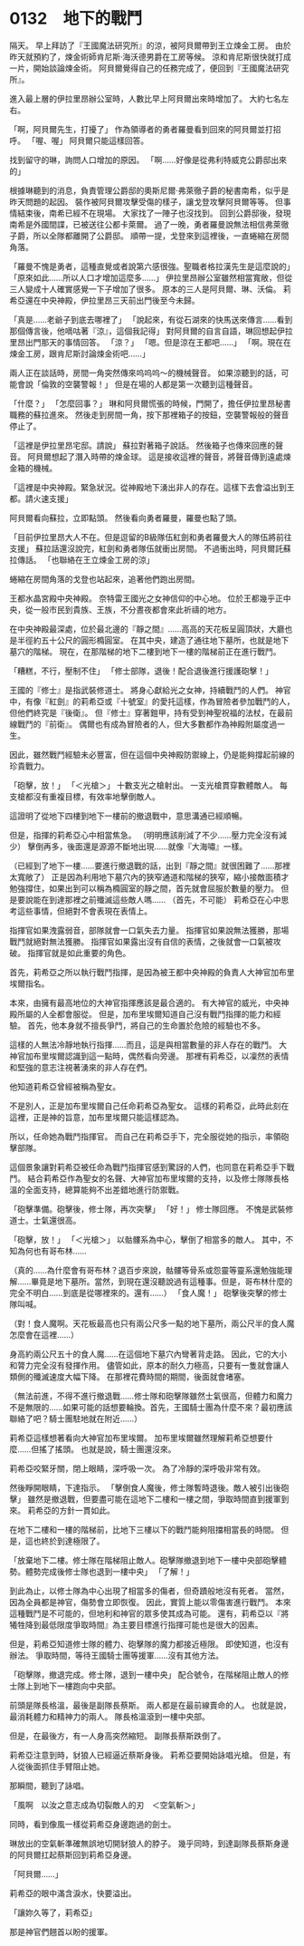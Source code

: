 # 0132　地下的戰鬥

隔天。
早上拜訪了『王國魔法研究所』的涼，被阿貝爾帶到王立煉金工房。
由於昨天就預約了，煉金術師肯尼斯·海沃德男爵在工房等候。
涼和肯尼斯很快就打成一片，開始談論煉金術。
阿貝爾覺得自己的任務完成了，便回到『王國魔法研究所』。

進入最上層的伊拉里昂辦公室時，人數比早上阿貝爾出來時增加了。
大約七名左右。

「啊，阿貝爾先生，打擾了」
作為領導者的勇者羅曼看到回來的阿貝爾並打招呼。
「喔、喔」
阿貝爾只能這樣回答。

找到留守的琳，詢問人口增加的原因。
「啊……好像是從弗利特威克公爵邸出來的」

根據琳聽到的消息，負責管理公爵邸的奧斯尼爾·弗萊徹子爵的秘書南希，似乎是昨天問題的起因。
裝作被阿貝爾攻擊受傷的樣子，讓戈登攻擊阿貝爾等等。
但事情結束後，南希已經不在現場。
大家找了一陣子也沒找到。
回到公爵邸後，發現南希是外國間諜，已被送往公都卡萊爾。
過了一晚，勇者羅曼說無法相信弗萊徹子爵，所以全隊都離開了公爵邸。
順帶一提，戈登來到這裡後，一直蜷縮在房間角落。

「羅曼不愧是勇者，這種直覺或者說第六感很強。聖職者格拉漢先生是這麼說的」
「原來如此……所以人口才增加這麼多……」
伊拉里昂辦公室雖然相當寬敞，但從三人變成十人確實感覺一下子增加了很多。
原本的三人是阿貝爾、琳、沃倫。
莉希亞還在中央神殿，伊拉里昂三天前出門後至今未歸。

「真是……老爺子到底去哪裡了」
「說起來，有從石湖來的快馬送來傳言……看到那個傳言後，他嘀咕著『涼』，這個我記得」
對阿貝爾的自言自語，琳回想起伊拉里昂出門那天的事情回答。
「涼？」
「嗯。但是涼在王都吧……」
「啊。現在在煉金工房，跟肯尼斯討論煉金術吧……」

兩人正在談話時，房間一角突然傳來呜呜呜～的機械聲音。
如果涼聽到的話，可能會說「倫敦的空襲警報！」
但是在場的人都是第一次聽到這種聲音。

「什麼？」
「怎麼回事？」
琳和阿貝爾慌張的時候，門開了，擔任伊拉里昂秘書職務的蘇拉進來。
然後走到房間一角，按下那裡箱子的按鈕，空襲警報般的聲音停止了。

「這裡是伊拉里昂宅邸。請說」
蘇拉對著箱子說話。
然後箱子也傳來回應的聲音。
阿貝爾想起了潛入時帶的煉金球。
這是接收這裡的聲音，將聲音傳到遠處煉金箱的機械。

「這裡是中央神殿。緊急狀況。從神殿地下湧出非人的存在。這樣下去會溢出到王都。請火速支援」

阿貝爾看向蘇拉，立即點頭。
然後看向勇者羅曼，羅曼也點了頭。

「目前伊拉里昂大人不在。但是逗留的B級隊伍紅劍和勇者羅曼大人的隊伍將前往支援」
蘇拉話還沒說完，紅劍和勇者隊伍就衝出房間。
不過衝出時，阿貝爾託蘇拉傳話。
「也聯絡在王立煉金工房的涼」

蜷縮在房間角落的戈登也站起來，追著他們跑出房間。

王都水晶宮殿中央神殿。
奈特雷王國光之女神信仰的中心地。
位於王都幾乎正中央，從一般市民到貴族、王族，不分晝夜都會來此祈禱的地方。

在中央神殿最深處，位於最北邊的『靜之間』……高高的天花板呈圓頂狀，大廳也是半徑約五十公尺的圓形橢圓室。
在其中央，建造了通往地下墓所，也就是地下墓穴的階梯。
現在，在那階梯的地下二樓到地下一樓的階梯前正在進行戰鬥。

「糟糕，不行，壓制不住」
「修士部隊，退後！配合退後進行援護砲擊！」

王國的『修士』是指武裝修道士。
將身心獻給光之女神，持續戰鬥的人們。
神官中，有像『紅劍』的莉希亞或『十號室』的愛托這樣，作為冒險者參加戰鬥的人，但他們終究是『後衛』。
但『修士』穿著鎧甲，持有受到神聖祝福的法杖，在最前線戰鬥的『前衛』。
偶爾也有成為冒險者的人，但大多數都作為神殿附屬度過一生。

因此，雖然戰鬥經驗未必豐富，但在這個中央神殿防禦線上，仍是能夠撐起前線的珍貴戰力。

「砲擊，放！」
「＜光槍＞」
十數支光之槍射出。
一支光槍貫穿數體敵人。
每支槍都沒有重複目標，有效率地擊倒敵人。

這證明了從地下四樓到地下一樓前的撤退戰中，意思溝通已經順暢。

但是，指揮的莉希亞心中相當焦急。
（明明應該削減了不少……壓力完全沒有減少）
擊倒再多，後面還是源源不斷地出現……就像『大海嘯』一樣。

（已經到了地下一樓……要進行撤退戰的話，出到『靜之間』就很困難了……那裡太寬敞了）
正是因為利用地下墓穴內的狹窄通道和階梯的狹窄，縮小接敵面積才勉強撐住，如果出到可以稱為橢圓室的靜之間，首先就會屈服於數量的壓力。
但是要說能在到達那裡之前殲滅這些敵人嗎……
（首先，不可能）
莉希亞在心中思考這些事情，但絕對不會表現在表情上。

指揮官如果洩露弱音，部隊就會一口氣失去力量。
指揮官如果說無法獲勝，那場戰鬥就絕對無法獲勝。
指揮官如果露出沒有自信的表情，之後就會一口氣被攻破。
指揮官就是如此重要的角色。

首先，莉希亞之所以執行戰鬥指揮，是因為被王都中央神殿的負責人大神官加布里埃爾指名。

本來，由擁有最高地位的大神官指揮應該是最合適的。
有大神官的威光，中央神殿所屬的人全都會服從。
但是，加布里埃爾知道自己沒有戰鬥指揮的能力和經驗。
首先，他本身就不擅長爭鬥，將自己的生命置於危險的經驗也不多。

這樣的人無法冷靜地執行指揮……而且，這是與相當數量的非人存在的戰鬥。
大神官加布里埃爾認識到這一點時，偶然看向旁邊。
那裡有莉希亞，以凜然的表情和堅強的意志注視著湧來的非人存在們。

他知道莉希亞曾經被稱為聖女。

不是別人，正是加布里埃爾自己任命莉希亞為聖女。
這樣的莉希亞，此時此刻在這裡，正是神的旨意，加布里埃爾只能這樣認為。

所以，任命她為戰鬥指揮官。
而自己在莉希亞手下，完全服從她的指示，率領砲擊部隊。

這個景象讓對莉希亞被任命為戰鬥指揮官感到驚訝的人們，也同意在莉希亞手下戰鬥。
結合莉希亞作為聖女的名聲、大神官加布里埃爾的支持，以及修士隊隊長格溫的全面支持，總算能夠不出差錯地進行防禦戰。

「砲擊準備。砲擊後，修士隊，再次突擊」
「好！」
修士隊回應。
不愧是武裝修道士。士氣還很高。

「砲擊，放！」
「＜光槍＞」
以骷髏系為中心，擊倒了相當多的敵人。
其中，不知為何也有哥布林……

（真的……為什麼會有哥布林？退百步來說，骷髏等骨系或怨靈等靈系還勉強能理解……畢竟是地下墓所。當然，到現在還沒聽說過有這種事。但是，哥布林什麼的完全不明白……到底是從哪裡來的。還有……）
「食人魔！」
砲擊後突擊的修士隊叫喊。

（對！食人魔啊。天花板最高也只有兩公尺多一點的地下墓所，兩公尺半的食人魔怎麼會在這裡……）

身高約兩公尺五十的食人魔……在這個地下墓穴內彎著背走路。
因此，它的大小和膂力完全沒有發揮作用。
儘管如此，原本的耐久力極高，只要有一隻就會讓人類側的殲滅速度大幅下降。
在那裡花費時間的期間，後面就會堵塞。

（無法前進，不得不進行撤退戰……修士隊和砲擊隊雖然士氣很高，但體力和魔力不是無限的……如果可能的話想要輪換。首先，王國騎士團為什麼不來？最初應該聯絡了吧？騎士團駐地就在附近……）

莉希亞這樣想著看向大神官加布里埃爾。
加布里埃爾雖然理解莉希亞想要什麼……但搖了搖頭。
也就是說，騎士團還沒來。

莉希亞咬緊牙關，閉上眼睛，深呼吸一次。
為了冷靜的深呼吸非常有效。

然後睜開眼睛，下達指示。
「擊倒食人魔後，修士隊暫時退後。敵人被引出後砲擊」
雖然是撤退戰，但要盡可能在這地下二樓和一樓之間，爭取時間直到援軍到來。
莉希亞的方針一貫如此。

在地下二樓和一樓的階梯前，比地下三樓以下的戰鬥能夠阻擋相當長的時間。
但是，這也終於到達極限了。

「放棄地下二樓。修士隊在階梯阻止敵人。砲擊隊撤退到地下一樓中央部砲擊體勢。體勢完成後修士隊也退到一樓中央」
「了解！」

到此為止，以修士隊為中心出現了相當多的傷者，但奇蹟般地沒有死者。
當然，因為全員都是神官，傷勢會立即恢復。
因此，實質上能以零傷害進行戰鬥。
本來這種戰鬥是不可能的，但地利和神官的眾多使其成為可能。
還有，莉希亞以『將犧牲降到最低限度爭取時間』為主要目標進行指揮可能也是很大的因素。

但是，莉希亞知道修士隊的體力、砲擊隊的魔力都接近極限。
即使知道，也沒有辦法。
爭取時間，等待王國騎士團等援軍……沒有其他方法。

「砲擊隊，撤退完成。修士隊，退到一樓中央」
配合號令，在階梯阻止敵人的修士隊上到地下一樓跑向中央部。

前頭是隊長格溫，最後是副隊長蔡斯。
兩人都是在最前線賣命的人。
也就是說，最消耗體力和精神力的兩人。
隊長格溫滾到一樓中央部。

但是，在最後方，有一人身高突然縮短。
副隊長蔡斯跌倒了。

莉希亞注意到時，豺狼人已經逼近蔡斯身後。
莉希亞要開始詠唱光槍。
但是，有人從後面抓住手臂阻止她。

那瞬間，聽到了詠唱。

「風啊　以汝之意志成為切裂敵人的刃　＜空氣斬＞」

同時，看到像風一樣從莉希亞身邊跑過的劍士。

琳放出的空氣斬準確無誤地切開豺狼人的脖子。
幾乎同時，到達副隊長蔡斯身邊的阿貝爾扛起蔡斯回到莉希亞身邊。

「阿貝爾……」

莉希亞的眼中滿含淚水，快要溢出。

「讓妳久等了，莉希亞」

那是神官們翹首以盼的援軍。